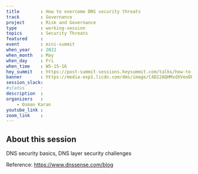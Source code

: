 ```yaml
---
title        : How to overcome DNS security threats
track        : Governance
project      : Risk and Governance
type         : working-session
topics       : Security Threats
featured     :
event        : mini-summit
when_year    : 2022
when_month   : May
when_day     : Fri
when_time    : WS-15-16
hey_summit   : https://post-summit-sessions.heysummit.com/talks/how-to-overcome-dns-security-threats/
banner       : https://media-exp1.licdn.com/dms/image/C4D22AQHMxdXVeoDbtA/feedshare-shrink_2048_1536/0/1651068222287?e=2147483647&v=beta&t=Haagm3deyiaj2IIkIjFYlifFBNbQjojPLAn8j2rjiIk
session_slack:
#status      : 
description  :
organizers   :
    - Osman Karan       
youtube_link : 
zoom_link    : 
---
```


## About this session

DNS security basics, DNS layer security challenges

Reference: https://www.dnssense.com/blog
